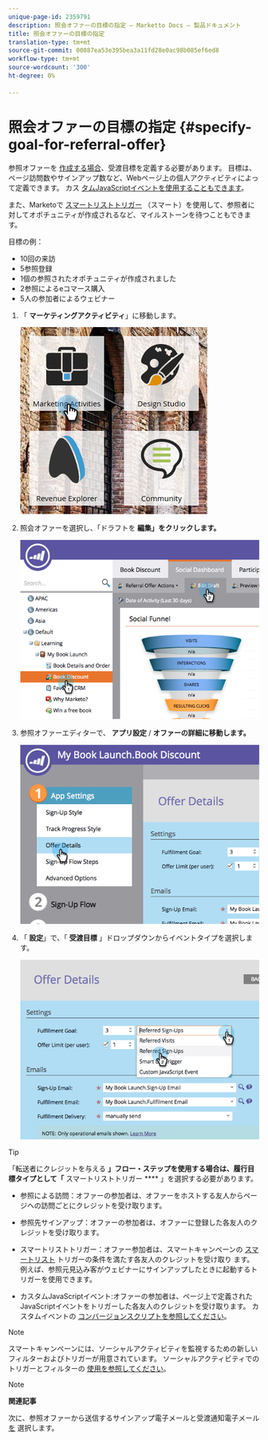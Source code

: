 ```yaml
---
unique-page-id: 2359791
description: 照会オファーの目標の指定 — Marketto Docs — 製品ドキュメント
title: 照会オファーの目標の指定
translation-type: tm+mt
source-git-commit: 00887ea53e395bea3a11fd28e0ac98b085ef6ed8
workflow-type: tm+mt
source-wordcount: '300'
ht-degree: 0%

---
```



# 照会オファーの目標の指定 {#specify-goal-for-referral-offer}

参照オファーを [作成する場合](create-a-referral-offer.md)、受渡目標を定義する必要があります。 目標は、ページ訪問数やサインアップ数など、Webページ上の個人アクティビティによって定義できます。 カス [タムJavaScriptイベントを使用することもできます](../../../../product-docs/demand-generation/social/social-functions/conversion-script-for-custom-events.md)。

また、Marketoで [スマートリストトリガー](specify-goal-for-referral-offer.md) （スマート）を使用して、参照者に対してオポチュニティが作成されるなど、マイルストーンを待つこともできます。

目標の例：

* 10回の来訪
* 5参照登録
* 1個の参照されたオポチュニティが作成されました
* 2参照によるeコマース購入
* 5人の参加者によるウェビナー

1. 「 **マーケティングアクティビティ**」に移動します。

   ![](assets/ma.png)

1. 照会オファーを選択し、「ドラフトを **編集」をクリックします。**

   ![](assets/image2014-9-19-15-3a6-3a35.png)

1. 参照オファーエディターで、 **アプリ設定** / **オファーの詳細に移動します。**

   ![](assets/image2014-9-19-15-3a6-3a44.png)

1. 「 **設定**」で、「 **受渡目標** 」ドロップダウンからイベントタイプを選択します。

   ![](assets/image2014-9-19-15-3a6-3a56.png)

>[!TIP]
>
>「転送者にクレジットを与える **」フロー・ステップを使用する場合は、履行目標タイプとして「** スマートリストトリガー **** 」を選択する必要があります。

* 参照による訪問：オファーの参加者は、オファーをホストする友人からページへの訪問ごとにクレジットを受け取ります。
* 参照先サインアップ：オファーの参加者は、オファーに登録した各友人のクレジットを受け取ります。
* スマートリストトリガー：オファー参加者は、スマートキャンペーンの [スマートリスト](../../../../product-docs/core-marketo-concepts/smart-lists-and-static-lists/understanding-smart-lists.md) トリガーの条件を満たす各友人のクレジットを受け取り [](http://docs.marketo.com/display/docs/smart+campaigns)ます。 例えば、参照元見込み客がウェビナーにサインアップしたときに起動するトリガーを使用できます。

* カスタムJavaScriptイベント:オファーの参加者は、ページ上で定義されたJavaScriptイベントをトリガーした各友人のクレジットを受け取ります。 カスタムイベントの [コンバージョンスクリプトを参照してください](../../../../product-docs/demand-generation/social/social-functions/triggers-and-filters-for-social-activities.md)。

>[!NOTE]
>
>スマートキャンペーンには、ソーシャルアクティビティを監視するための新しいフィルターおよびトリガーが用意されています。 ソーシャルアクティビティでのトリガーとフィルターの [使用を参照してください](../../../../product-docs/demand-generation/social/social-functions/triggers-and-filters-for-social-activities.md)。

>[!NOTE]
>
>**関連記事**
>
>次に、参照オファーから送信するサインアップ電子メールと受渡通知電子メール [を](send-referral-offer-fulfillment-email.md) 選択します。

